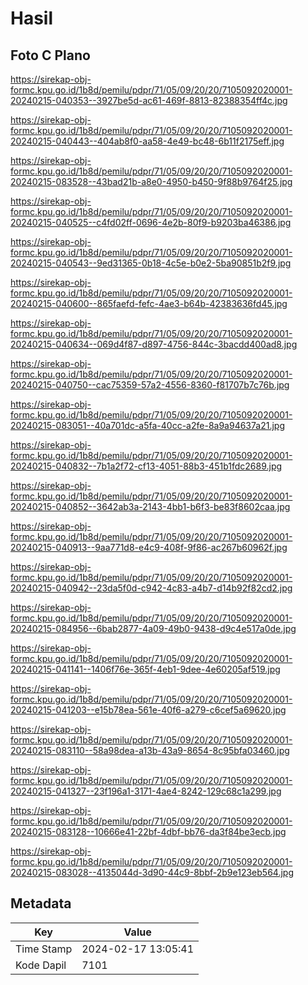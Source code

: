 # Hasil

## Foto C Plano

https://sirekap-obj-formc.kpu.go.id/1b8d/pemilu/pdpr/71/05/09/20/20/7105092020001-20240215-040353--3927be5d-ac61-469f-8813-82388354ff4c.jpg

https://sirekap-obj-formc.kpu.go.id/1b8d/pemilu/pdpr/71/05/09/20/20/7105092020001-20240215-040443--404ab8f0-aa58-4e49-bc48-6b11f2175eff.jpg

https://sirekap-obj-formc.kpu.go.id/1b8d/pemilu/pdpr/71/05/09/20/20/7105092020001-20240215-083528--43bad21b-a8e0-4950-b450-9f88b9764f25.jpg

https://sirekap-obj-formc.kpu.go.id/1b8d/pemilu/pdpr/71/05/09/20/20/7105092020001-20240215-040525--c4fd02ff-0696-4e2b-80f9-b9203ba46386.jpg

https://sirekap-obj-formc.kpu.go.id/1b8d/pemilu/pdpr/71/05/09/20/20/7105092020001-20240215-040543--9ed31365-0b18-4c5e-b0e2-5ba90851b2f9.jpg

https://sirekap-obj-formc.kpu.go.id/1b8d/pemilu/pdpr/71/05/09/20/20/7105092020001-20240215-040600--865faefd-fefc-4ae3-b64b-42383636fd45.jpg

https://sirekap-obj-formc.kpu.go.id/1b8d/pemilu/pdpr/71/05/09/20/20/7105092020001-20240215-040634--069d4f87-d897-4756-844c-3bacdd400ad8.jpg

https://sirekap-obj-formc.kpu.go.id/1b8d/pemilu/pdpr/71/05/09/20/20/7105092020001-20240215-040750--cac75359-57a2-4556-8360-f81707b7c76b.jpg

https://sirekap-obj-formc.kpu.go.id/1b8d/pemilu/pdpr/71/05/09/20/20/7105092020001-20240215-083051--40a701dc-a5fa-40cc-a2fe-8a9a94637a21.jpg

https://sirekap-obj-formc.kpu.go.id/1b8d/pemilu/pdpr/71/05/09/20/20/7105092020001-20240215-040832--7b1a2f72-cf13-4051-88b3-451b1fdc2689.jpg

https://sirekap-obj-formc.kpu.go.id/1b8d/pemilu/pdpr/71/05/09/20/20/7105092020001-20240215-040852--3642ab3a-2143-4bb1-b6f3-be83f8602caa.jpg

https://sirekap-obj-formc.kpu.go.id/1b8d/pemilu/pdpr/71/05/09/20/20/7105092020001-20240215-040913--9aa771d8-e4c9-408f-9f86-ac267b60962f.jpg

https://sirekap-obj-formc.kpu.go.id/1b8d/pemilu/pdpr/71/05/09/20/20/7105092020001-20240215-040942--23da5f0d-c942-4c83-a4b7-d14b92f82cd2.jpg

https://sirekap-obj-formc.kpu.go.id/1b8d/pemilu/pdpr/71/05/09/20/20/7105092020001-20240215-084956--6bab2877-4a09-49b0-9438-d9c4e517a0de.jpg

https://sirekap-obj-formc.kpu.go.id/1b8d/pemilu/pdpr/71/05/09/20/20/7105092020001-20240215-041141--1406f76e-365f-4eb1-9dee-4e60205af519.jpg

https://sirekap-obj-formc.kpu.go.id/1b8d/pemilu/pdpr/71/05/09/20/20/7105092020001-20240215-041203--e15b78ea-561e-40f6-a279-c6cef5a69620.jpg

https://sirekap-obj-formc.kpu.go.id/1b8d/pemilu/pdpr/71/05/09/20/20/7105092020001-20240215-083110--58a98dea-a13b-43a9-8654-8c95bfa03460.jpg

https://sirekap-obj-formc.kpu.go.id/1b8d/pemilu/pdpr/71/05/09/20/20/7105092020001-20240215-041327--23f196a1-3171-4ae4-8242-129c68c1a299.jpg

https://sirekap-obj-formc.kpu.go.id/1b8d/pemilu/pdpr/71/05/09/20/20/7105092020001-20240215-083128--10666e41-22bf-4dbf-bb76-da3f84be3ecb.jpg

https://sirekap-obj-formc.kpu.go.id/1b8d/pemilu/pdpr/71/05/09/20/20/7105092020001-20240215-083028--4135044d-3d90-44c9-8bbf-2b9e123eb564.jpg


## Metadata

| Key        | Value               |
| ---------- | ------------------- |
| Time Stamp | 2024-02-17 13:05:41 |
| Kode Dapil | 7101                |



